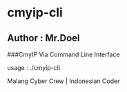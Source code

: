 # cmyip-cli
## Author : Mr.Doel
###CmyIP Via Command Line Interface

usage : ./cmyip-cli

Malang Cyber Crew | Indonesian Coder
